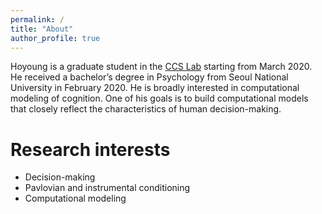 ```yaml
---
permalink: /
title: "About"
author_profile: true
---
```


Hoyoung is a graduate student in the [CCS Lab](https://ccs-lab.github.io/) starting from March 2020. He received a bachelor’s degree in Psychology from Seoul National University in February 2020. He is broadly interested in computational modeling of cognition. One of his goals is to build computational models that closely reflect the characteristics of human decision-making.

# Research interests
* Decision-making
* Pavlovian and instrumental conditioning
* Computational modeling